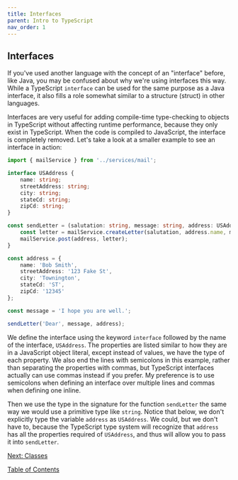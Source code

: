 ```yaml
---
title: Interfaces
parent: Intro to TypeScript
nav_order: 1
---
```

## Interfaces

If you've used another language with the concept of an "interface" before, like Java, you may be confused about why we're using interfaces this way. While a TypeScript `interface` can be used for the same purpose as a Java interface, it also fills a role somewhat similar to a structure (struct) in other languages.

Interfaces are very useful for adding compile-time type-checking to objects in TypeScript without affecting runtime performance, because they only exist in TypeScript. When the code is compiled to JavaScript, the interface is completely removed. Let's take a look at a smaller example to see an interface in action:

```TypeScript
import { mailService } from '../services/mail';

interface USAddress {
    name: string;
    streetAddress: string;
    city: string;
    stateCd: string;
    zipCd: string;
}

const sendLetter = (salutation: string, message: string, address: USAddress) => {
    const letter = mailService.createLetter(salutation, address.name, message);
    mailService.post(address, letter);
}

const address = {
    name: 'Bob Smith',
    streetAddress: '123 Fake St',
    city: 'Townington',
    stateCd: 'ST',
    zipCd: '12345'
};

const message = 'I hope you are well.';

sendLetter('Dear', message, address);
```

We define the interface using the keyword `interface` followed by the name of the interface, `USAddress`. The properties are listed similar to how they are in a JavaScript object literal, except instead of values, we have the type of each property. We also end the lines with semicolons in this example, rather than separating the properties with commas, but TypeScript interfaces actually can use commas instead if you prefer. My preference is to use semicolons when defining an interface over multiple lines and commas when defining one inline.

Then we use the type in the signature for the function `sendLetter` the same way we would use a primitive type like `string`. Notice that below, we don't explicitly type the variable `address` as `USAddress`. We could, but we don't have to, because the TypeScript type system will recognize that `address` has all the properties required of `USAddress`, and thus will allow you to pass it into `sendLetter`.

[Next: Classes](2-classes.md)

[Table of Contents](index)
